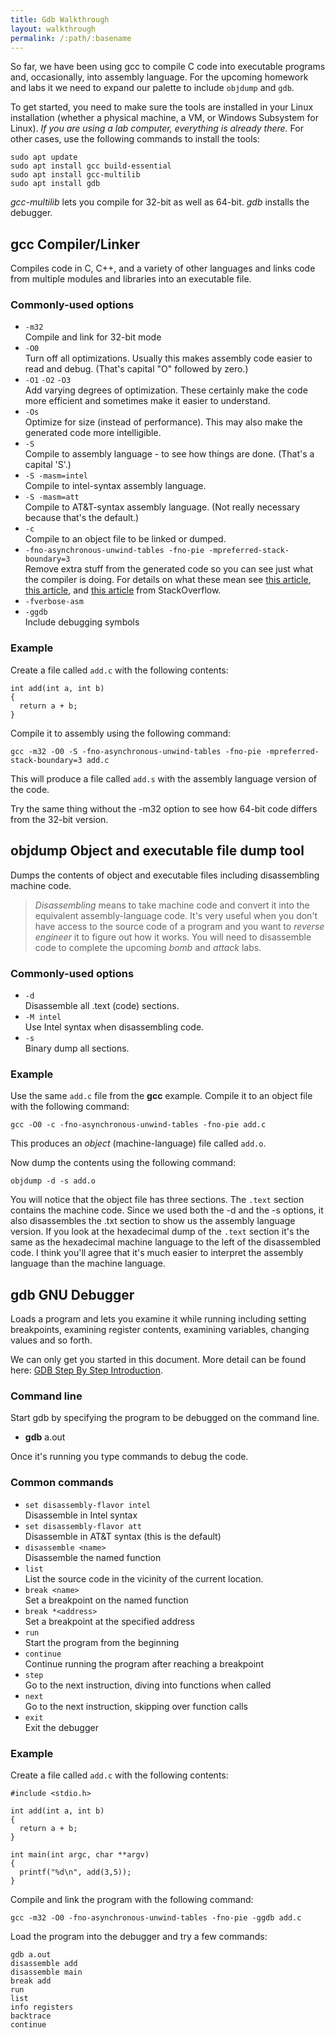```yaml
---
title: Gdb Walkthrough
layout: walkthrough
permalink: /:path/:basename
---
```

So far, we have been using gcc to compile C code into executable programs and, occasionally, into assembly language. For the upcoming homework and labs it we need to expand our palette to include `objdump` and `gdb`.

To get started, you need to make sure the tools are installed in your Linux installation (whether a physical machine, a VM, or Windows Subsystem for Linux). *If you are using a lab computer, everything is already there.* For other cases, use the following commands to install the tools:
```
sudo apt update
sudo apt install gcc build-essential
sudo apt install gcc-multilib
sudo apt install gdb
```

*gcc-multilib* lets you compile for 32-bit as well as 64-bit.
*gdb* installs the debugger.

## **gcc** Compiler/Linker
Compiles code in C, C++, and a variety of other languages and links code from multiple modules and libraries into an executable file.

### Commonly-used options
* `-m32`<br/>Compile and link for 32-bit mode
* `-O0`<br/>Turn off all optimizations. Usually this makes assembly code easier to read and debug. (That's capital "O" followed by zero.)
* `-O1` `-O2` `-O3`<br/>Add varying degrees of optimization. These certainly make the code more efficient and sometimes make it easier to understand.
* `-Os`<br/>Optimize for size (instead of performance). This may also make the generated code more intelligible.
* `-S`<br/>Compile to assembly language - to see how things are done. (That's a capital 'S'.)
* `-S -masm=intel`<br/>Compile to intel-syntax assembly language. 
* `-S -masm=att`<br/>Compile to AT&T-syntax assembly language. (Not really necessary because that's the default.)
* `-c`<br/>Compile to an object file to be linked or dumped.
* `-fno-asynchronous-unwind-tables -fno-pie -mpreferred-stack-boundary=3`<br/>Remove extra stuff from the generated code so you can see just what the compiler is doing. For details on what these mean see [this article](https://stackoverflow.com/questions/38552116/how-to-remove-noise-from-gcc-clang-assembly-output), [this article](https://stackoverflow.com/questions/50105581/how-do-i-get-rid-of-call-x86-get-pc-thunk-ax), and [this article](https://stackoverflow.com/questions/10251203/gcc-mpreferred-stack-boundary-option) from StackOverflow.
* `-fverbose-asm`
* `-ggdb`<br/>Include debugging symbols 

### Example

Create a file called `add.c` with the following contents:
```
int add(int a, int b)
{
  return a + b;
}
```

Compile it to assembly using the following command:
```
gcc -m32 -O0 -S -fno-asynchronous-unwind-tables -fno-pie -mpreferred-stack-boundary=3 add.c
```

This will produce a file called `add.s` with the assembly language version of the code.

Try the same thing without the -m32 option to see how 64-bit code differs from the 32-bit version.

## **objdump** Object and executable file dump tool
Dumps the contents of object and executable files including disassembling machine code.

> *Disassembling* means to take machine code and convert it into the equivalent assembly-language code. It's very useful when you don't have access to the source code of a program and you want to *reverse engineer* it to figure out how it works. You will need to disassemble code to complete the upcoming *bomb* and *attack* labs. 

### Commonly-used options
* `-d`<br/>Disassemble all .text (code) sections.
* `-M intel`<br/>Use Intel syntax when disassembling code.
* `-s`<br/>Binary dump all sections.

### Example

Use the same `add.c` file from the **gcc** example. Compile it to an object file with the following command:

```
gcc -O0 -c -fno-asynchronous-unwind-tables -fno-pie add.c
```
This produces an *object* (machine-language) file called `add.o`.

Now dump the contents using the following command:

```
objdump -d -s add.o
```

You will notice that the object file has three sections. The `.text` section contains the machine code. Since we used both the -d and the -s options, it also disassembles the .txt section to show us the assembly language version. If you look at the hexadecimal dump of the `.text` section it's the same as the hexadecimal machine language to the left of the disassembled code. I think you'll agree that it's much easier to interpret the assembly language than the machine language.

## **gdb** GNU Debugger
Loads a program and lets you examine it while running including setting breakpoints, examining register contents, examining variables, changing values and so forth.

We can only get you started in this document. More detail can be found here: [GDB Step By Step Introduction](https://www.geeksforgeeks.org/gdb-step-by-step-introduction/).

### Command line
Start gdb by specifying the program to be debugged on the command line.
* **gdb** a.out

Once it's running you type commands to debug the code.

### Common commands
* `set disassembly-flavor intel`<br/>Disassemble in Intel syntax
* `set disassembly-flavor att`<br/>Disassemble in AT&T syntax (this is the default)
* `disassemble <name>`<br/>Disassemble the named function
* `list`<br/>List the source code in the vicinity of the current location.
* `break <name>`<br/>Set a breakpoint on the named function
* `break *<address>`<br/>Set a breakpoint at the specified address
* `run`<br/>Start the program from the beginning
* `continue`<br/>Continue running the program after reaching a breakpoint
* `step`<br/>Go to the next instruction, diving into functions when called
* `next`<br/>Go to the next instruction, skipping over function calls
* `exit`<br/>Exit the debugger

### Example
Create a file called `add.c` with the following contents:
```
#include <stdio.h>

int add(int a, int b)
{
  return a + b;
}

int main(int argc, char **argv)
{
  printf("%d\n", add(3,5));
}
```

Compile and link the program with the following command:
```
gcc -m32 -O0 -fno-asynchronous-unwind-tables -fno-pie -ggdb add.c
```

Load the program into the debugger and try a few commands:
```
gdb a.out
disassemble add
disassemble main
break add
run
list
info registers
backtrace
continue
```
